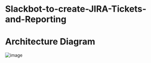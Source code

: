 # Slackbot-to-create-JIRA-Tickets-and-Reporting

# Architecture Diagram
![image](https://user-images.githubusercontent.com/56284010/112211068-b2915d80-8bd8-11eb-9572-306c675dba47.png)

